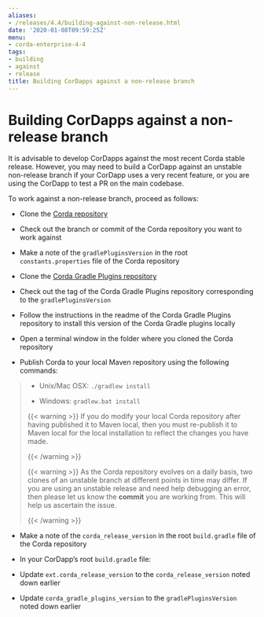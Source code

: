 ```yaml
---
aliases:
- /releases/4.4/building-against-non-release.html
date: '2020-01-08T09:59:25Z'
menu:
- corda-enterprise-4-4
tags:
- building
- against
- release
title: Building CorDapps against a non-release branch
---
```



# Building CorDapps against a non-release branch

It is advisable to develop CorDapps against the most recent Corda stable release. However, you may need to build a CorDapp
            against an unstable non-release branch if your CorDapp uses a very recent feature, or you are using the CorDapp to test a PR
            on the main codebase.

To work against a non-release branch, proceed as follows:


* Clone the [Corda repository](https://github.com/corda/corda)


* Check out the branch or commit of the Corda repository you want to work against


* Make a note of the `gradlePluginsVersion` in the root `constants.properties` file of the Corda repository


* Clone the [Corda Gradle Plugins repository](https://github.com/corda/corda-gradle-plugins)


* Check out the tag of the Corda Gradle Plugins repository corresponding to the `gradlePluginsVersion`


* Follow the instructions in the readme of the Corda Gradle Plugins repository to install this version of the Corda Gradle plugins locally


* Open a terminal window in the folder where you cloned the Corda repository


* Publish Corda to your local Maven repository using the following commands:


> 
> 
> * Unix/Mac OSX: `./gradlew install`
> 
> 
> * Windows: `gradlew.bat install`
> 
> 
> 
> {{< warning >}}
> If you do modify your local Corda repository after having published it to Maven local, then you must
>                     re-publish it to Maven local for the local installation to reflect the changes you have made.
> 
> {{< /warning >}}
> 
> 
> {{< warning >}}
> As the Corda repository evolves on a daily basis, two clones of an unstable branch at different points in
>                     time may differ. If you are using an unstable release and need help debugging an error, then please let us know the
>                     **commit** you are working from. This will help us ascertain the issue.
> 
> {{< /warning >}}


* Make a note of the `corda_release_version` in the root `build.gradle` file of the Corda repository


* In your CorDapp’s root `build.gradle` file:


* Update `ext.corda_release_version` to the `corda_release_version` noted down earlier


* Update `corda_gradle_plugins_version` to the `gradlePluginsVersion` noted down earlier




